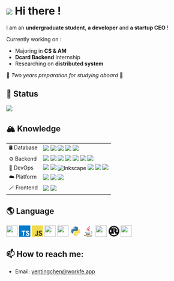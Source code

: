 # <img src="https://media.giphy.com/media/hvRJCLFzcasrR4ia7z/giphy.gif" width="35"> Hi there !

<div>
  <p>
    I am an 
    <strong>undergraduate student</strong>, 
    <strong>a developer</strong> and 
    <strong>a startup CEO</strong> !
  </p>
  Currently working on :
  <ul>
    <li>Majoring in <strong>CS & AM</strong></li>
    <li><strong>Dcard Backend</strong> Internship</li>
    <li>Researching on <strong>distributed system</strong></li>
  </ul>
  <p>
    🛫 <em>Two years preparation for studying aboard</em> 🛫
  </p>
</div>

## 📜 Status
<p>
  <img src="https://github-readme-stats.vercel.app/api?username=DenChenn&show_icons=true&count_private=true&include_all_commits=true&theme=highcontrast" />
</p>

## 🏔 Knowledge
<table>
  <tr>
    <td>🛢 Database</td>
    <td>
      <img src="https://img.shields.io/badge/MongoDB-47A248?logo=MongoDB&logoColor=white"/>
      <img src="https://img.shields.io/badge/PostgreSQL-4169E1?logo=PostgreSQL&logoColor=white"/>
      <img src="https://img.shields.io/badge/Redis-DC382D?logo=Redis&logoColor=white"/>
      <img src="https://img.shields.io/badge/MySQL-4479A1?logo=MySQL&logoColor=white"/>
      <img src="https://img.shields.io/badge/Prometheus-E6522C?logo=Prometheus&logoColor=white"/>
    </td>
  </tr>
  <tr>
    <td>⚙️ Backend</td>
    <td>
      <img src="https://custom-icon-badges.herokuapp.com/badge/-Gin-00ADD8?logo=gin&logoColor=white"/> 
      <img src="https://img.shields.io/badge/GraphQL-E10098?logo=GraphQL&logoColor=white"/>
      <img src="https://img.shields.io/badge/Apache Maven-C71A36?logo=Apache Maven&logoColor=white"/>
      <img src="https://img.shields.io/badge/Django-092E20?logo=Django&logoColor=white"/>
      <img src="https://img.shields.io/badge/RabbitMQ-FF6600?logo=RabbitMQ&logoColor=white"/>
      <img src="https://img.shields.io/badge/Kafka-231F20?logo=Apache Kafka&logoColor=white"/>
      <img src="https://img.shields.io/badge/Pulsar-188FFF?logo=Apache Pulsar&logoColor=white"/>
    </td>
  </tr>
  <tr>
    <td>🚀 DevOps</td>
    <td>
      <img src="https://img.shields.io/badge/Kubernetes-326CE5?logo=Kubernetes&logoColor=white"/>
      <img src="https://img.shields.io/badge/Docker-2496ED?logo=docker&logoColor=white"/>
      <img src="https://img.shields.io/badge/GitHub Actions-2088FF?logo=GitHub Actions&logoColor=white" alt="Inkscape"/>
      <img src="https://img.shields.io/badge/CircleCI-343434?logo=CircleCI&logoColor=white"/>
      <img src="https://img.shields.io/badge/semantic release-494949?logo=semantic-release&logoColor=white"/>
      <img src="https://img.shields.io/badge/Pulumi-8A3391?logo=Pulumi&logoColor=white"/>
    </td>
  </tr>
  <tr>
    <td>☁️ Platform</td>
    <td>
      <img src="https://img.shields.io/badge/Google Cloud-4285F4?logo=Google Cloud&logoColor=white"/>
      <img src="https://img.shields.io/badge/Azure Cloud-0078D7?logo=Azure DevOps&logoColor=white"/>
      <img src="https://img.shields.io/badge/PlanetScale-000000?logo=PlanetScale&logoColor=white"/>
    </td>
  </tr>
  <tr>
    <td>🪄️ Frontend</td>
    <td>
      <img src="https://img.shields.io/badge/React-61DAFB?logo=React&logoColor=white"/>
      <img src="https://img.shields.io/badge/CSS3-1572B6?logo=CSS3&logoColor=white"/>
    </td>
  </tr>
</table>

## 🌎 Language
<div>
  <code><img height="30" width="30" src="https://blog.golang.org/go-brand/Go-Logo/SVG/Go-Logo_Blue.svg"></code>
  <code><img height="30" width="30" src="https://raw.githubusercontent.com/github/explore/80688e429a7d4ef2fca1e82350fe8e3517d3494d/topics/typescript/typescript.png"></code>
  <code><img height="30" width="30" src="https://raw.githubusercontent.com/github/explore/80688e429a7d4ef2fca1e82350fe8e3517d3494d/topics/javascript/javascript.png"></code>
  <code><img height="30" width="30" src="https://raw.githubusercontent.com/isocpp/logos/master/cpp_logo.svg"></code>
  <code><img height="30" width="30" src="https://upload.wikimedia.org/wikipedia/commons/archive/3/35/20190417225046%21The_C_Programming_Language_logo.svg"></code>
  <code><img height="30" width="30" src="https://raw.githubusercontent.com/devicons/devicon/master/icons/python/python-original.svg"></code>
  <code><img height="30" width="30" src="https://raw.githubusercontent.com/viruzvz/logos-svg/master/java.svg"></code>
  <code><img height="30" width="30" src="https://cdn.iconscout.com/icon/free/png-256/css-131-722685.png"></code>
  <code><img height="30" width="30" src="https://raw.githubusercontent.com/rust-lang/rust-artwork/master/logo/rust-logo-blk.svg"></code>
  <code><img height="30" width="30" src="https://profilinator.rishav.dev/skills-assets/gnu_bash-icon.svg"></code>
</div>

## 📫 How to reach me:
* Email: yentingchen@workfe.app 

